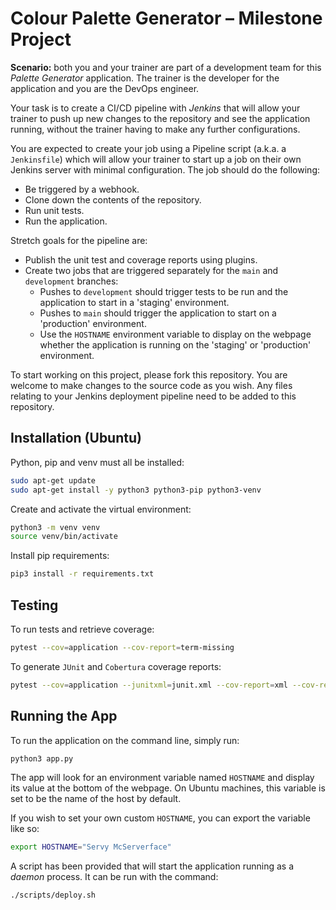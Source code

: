 # Colour Palette Generator – Milestone Project

**Scenario:** both you and your trainer are part of a development team for this *Palette Generator* application. The trainer is the developer for the application and you are the DevOps engineer.

Your task is to create a CI/CD pipeline with *Jenkins* that will allow your trainer to push up new changes to the repository and see the application running, without the trainer having to make any further configurations.

You are expected to create your job using a Pipeline script (a.k.a. a `Jenkinsfile`) which will allow your trainer to start up a job on their own Jenkins server with minimal configuration. The job should do the following:
* Be triggered by a webhook.
* Clone down the contents of the repository.
* Run unit tests.
* Run the application.

Stretch goals for the pipeline are:
* Publish the unit test and coverage reports using plugins.
* Create two jobs that are triggered separately for the `main` and `development` branches:
    * Pushes to `development` should trigger tests to be run and the application to start in a 'staging' environment.
    * Pushes to `main` should trigger the application to start on a 'production' environment.
    * Use the `HOSTNAME` environment variable to display on the webpage whether the application is running on the 'staging' or 'production' environment.

To start working on this project, please fork this repository. You are welcome to make changes to the source code as you wish. Any files relating to your Jenkins deployment pipeline need to be added to this repository.

## Installation (Ubuntu)

Python, pip and venv must all be installed:

```bash
sudo apt-get update
sudo apt-get install -y python3 python3-pip python3-venv
```

Create and activate the virtual environment:

```bash
python3 -m venv venv
source venv/bin/activate
```

Install pip requirements:

```bash
pip3 install -r requirements.txt
```

## Testing 

To run tests and retrieve coverage:

```bash
pytest --cov=application --cov-report=term-missing
```

To generate `JUnit` and `Cobertura` coverage reports:

```bash
pytest --cov=application --junitxml=junit.xml --cov-report=xml --cov-report=term-missing
```

## Running the App

To run the application on the command line, simply run:

```bash
python3 app.py
```

The app will look for an environment variable named `HOSTNAME` and display its value at the bottom of the webpage. On Ubuntu machines, this variable is set to be the name of the host by default.

If you wish to set your own custom `HOSTNAME`, you can export the variable like so:

```bash
export HOSTNAME="Servy McServerface"
```

A script has been provided that will start the application running as a *daemon* process. It can be run with the command:

```bash
./scripts/deploy.sh
```